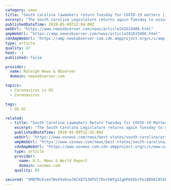```yaml
---
category: news
title: "South Carolina lawmakers return Tuesday for COVID-19 matters | Raleigh News & Observer"
excerpt: "The South Carolina Legislature returns again Tuesday to assure the state can keep running during the coronavirus and with a long list of requests for laws to deal with the fallout of the pandemic."
publishedDateTime: 2020-05-09T12:04:00Z
webUrl: "https://www.newsobserver.com/news/article242619486.html"
ampWebUrl: "https://amp.newsobserver.com/news/article242619486.html"
cdnAmpWebUrl: "https://amp-newsobserver-com.cdn.ampproject.org/c/s/amp.newsobserver.com/news/article242619486.html"
type: article
quality: 47
heat: -1
published: false

provider:
  name: Raleigh News & Observer
  domain: newsobserver.com

topics:
  - Coronavirus in US
  - Coronavirus

tags:
  - US-SC

related:
  - title: "South Carolina Lawmakers Return Tuesday for COVID-19 Matters"
    excerpt: "The South Carolina Legislature returns again Tuesday to assure the state can keep running during the coronavirus and with a long list of requests for laws to deal with the fallout of the pandemic."
    publishedDateTime: 2020-05-09T12:42:00Z
    webUrl: "https://www.usnews.com/news/best-states/south-carolina/articles/2020-05-09/south-carolina-lawmakers-return-tuesday-for-covid-19-matters"
    ampWebUrl: "https://www.usnews.com/news/best-states/south-carolina/articles/2020-05-09/south-carolina-lawmakers-return-tuesday-for-covid-19-matters?context=amp"
    cdnAmpWebUrl: "https://www-usnews-com.cdn.ampproject.org/c/s/www.usnews.com/news/best-states/south-carolina/articles/2020-05-09/south-carolina-lawmakers-return-tuesday-for-covid-19-matters?context=amp"
    type: article
    provider:
      name: U.S. News & World Report
      domain: usnews.com
    quality: 85

secured: "SM8TMcEoenlWsk5e6sw7ACX87S3HTUlTOvshWfg12gbPmVkbrPoi88kKI8tXLOd5t2S60YXGWe385aA7Cadx8WoLC1gbGr6+D3grTjs9qrNVR2OJbInxfM1PMUlYW5NC63W7J5Z+IT5zVSCRPn+n3g1xp1dsDtqZ1Z9gxxyM0OJhV5vyJhEHV6A6BT8ZUaF9jGquqnVCdjnWI4elL0WtcQAbixxSam+0QAfxs/7+o/8bCX9uegYQmQJCOFv/c69ZzRBR0aVebN4MzPueAQfNUJj+d7hwCJB1wnepmjYM9sV4FuN8DlW0n+SjN6F2VlAiJRVEGRH3HPcnJeK/amWIl63ygyxHQGot/KBGQU7Rp2lsQkm5TkHTCUy1yv0T3WAU0BITbVvHlB4T49swITlfiBg76WfJ3/FKqUTCI9mvyAGIXjJrzQL1t4JykEC2VjsM9hEW4HT4H8GodZ9zGB5IBMNXcCPqpb3Ydl8YwqKyx+A=;suR5nsZ64TQNACgNmnQKAA=="
---
```


